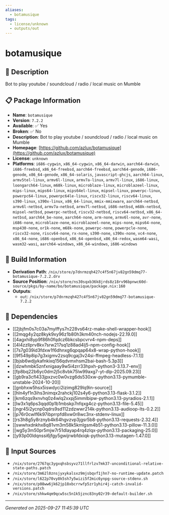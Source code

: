 ```yaml
---
aliases:
  - botamusique
tags:
  - license/unknown
  - outputs/out
---
```


# botamusique

## 📝 Description

Bot to play youtube / soundcloud / radio / local music on Mumble

## 📋 Package Information

- **Name**: `botamusique`
- **Version**: `7.2.2`
- **Available**: ✅ Yes
- **Broken**: ✅ No
- **Description**: Bot to play youtube / soundcloud / radio / local music on Mumble
- **Homepage**: [https://github.com/azlux/botamusique](https://github.com/azlux/botamusique)
- **License**: `unknown`
- **Platforms**: `i686-cygwin`, `x86_64-cygwin`, `x86_64-darwin`, `aarch64-darwin`, `i686-freebsd`, `x86_64-freebsd`, `aarch64-freebsd`, `aarch64-genode`, `i686-genode`, `x86_64-genode`, `x86_64-solaris`, `javascript-ghcjs`, `aarch64-linux`, `armv5tel-linux`, `armv6l-linux`, `armv7a-linux`, `armv7l-linux`, `i686-linux`, `loongarch64-linux`, `m68k-linux`, `microblaze-linux`, `microblazeel-linux`, `mips-linux`, `mips64-linux`, `mips64el-linux`, `mipsel-linux`, `powerpc-linux`, `powerpc64-linux`, `powerpc64le-linux`, `riscv32-linux`, `riscv64-linux`, `s390-linux`, `s390x-linux`, `x86_64-linux`, `mmix-mmixware`, `aarch64-netbsd`, `armv6l-netbsd`, `armv7a-netbsd`, `armv7l-netbsd`, `i686-netbsd`, `m68k-netbsd`, `mipsel-netbsd`, `powerpc-netbsd`, `riscv32-netbsd`, `riscv64-netbsd`, `x86_64-netbsd`, `aarch64_be-none`, `aarch64-none`, `arm-none`, `armv6l-none`, `avr-none`, `i686-none`, `microblaze-none`, `microblazeel-none`, `mips-none`, `mips64-none`, `msp430-none`, `or1k-none`, `m68k-none`, `powerpc-none`, `powerpcle-none`, `riscv32-none`, `riscv64-none`, `rx-none`, `s390-none`, `s390x-none`, `vc4-none`, `x86_64-none`, `i686-openbsd`, `x86_64-openbsd`, `x86_64-redox`, `wasm64-wasi`, `wasm32-wasi`, `aarch64-windows`, `x86_64-windows`, `i686-windows`

## 🔧 Build Information

- **Derivation Path**: `/nix/store/p7dnrmzqh427c4f5n67jv82gn59dmq77-botamusique-7.2.2.drv`
- **Source Position**: `/nix/store/ns30sqxb36k8jrds8z18rv96bpnwc60d-source/pkgs/by-name/bo/botamusique/package.nix:160`
- **Outputs**:
  - `out`:  `/nix/store/p7dnrmzqh427c4f5n67jv82gn59dmq77-botamusique-7.2.2`

## 🔗 Dependencies

- [[2jbjfm0s7c03a7mylffys7n228vs64rz-make-shell-wrapper-hook]]
- [[2mqg4y2qz8kyk9xy96z1b80h3km40nch-nodejs-22.19.0]]
- [[4agxhi8yp9f86h0fqdcz6bkcsbpcvrv4-npm-deps]]
- [[4l4zzllprv8kv7srw217sq1z88ad4lj5-npm-config-hook]]
- [[7s7g039id3fdxw1f6dhnxg6qpqap64x8-wrap-python-hook]]
- [[9f549p8ip7g3xigmv2zsq9cgaj3v24si-ffmpeg-headless-7.1.1]]
- [[bjsb6wdjykafnkixq156qdvmxhsm2bai-bash-5.3p3]]
- [[dzwhmbk5znfxnigaay9w5i4zrr33hpxh-python3-3.13.7-env]]
- [[fp8bq22b6yc0dm2j5c8vbk75lw99axg7-yt-dlp-2025.09.23]]
- [[gb9ra3cfl433jpxzvc0w0vzg6ds530xw-python3.13-pymumble-unstable-2024-10-20]]
- [[gnbhxw5hsx5iswdyci2izimg829lq9in-source]]
- [[hln4yf1n3ihs3nimqx2rahckj102s4y6-python3.13-flask-3.1.2]]
- [[km6zqs9xnvhq0z4wlq2xxpj5immlbipw-python3.13-pyradios-2.1.1]]
- [[lw3x1q6ps3qqd0p1b1mbskp7nfqxg4cz-python3.13-file-5.45]]
- [[ngr45i2ycnp0qdrs9sd112zdzwwr214k-python3.13-audioop-lts-0.2.2]]
- [[p76r0cwlf6k97ibprrpfd8xw0r8wc3nx-stdenv-linux]]
- [[rs3h8g5y8rznyb4k64hgvzvp3jgsr5b8-python3.13-requests-2.32.4]]
- [[swwhxdnkhx8q81vm3m58k5kmlgsm4b51-python3.13-pillow-11.3.0]]
- [[wg5y3m50pr5mjw7r51dlayap4rq4zlqx-python3.13-packaging-25.0]]
- [[y93p00ldqnssi6jfgy5gwijrwbfdxiqk-python3.13-mutagen-1.47.0]]

## 📁 Input Sources

- `/nix/store/2767qc3ygxqhsbsyvz71llfrlzv7mk37-unconditional-relative-state-paths.patch`
- `/nix/store/3m62l0znsjyxykalsxz9mjsbqvf1jhn7-no-runtime-update.patch`
- `/nix/store/l622p70vy8k5sh7y5wizi5f2mic6ynpg-source-stdenv.sh`
- `/nix/store/p08ww6jk62jp18xbcrrwfp5zr1yhir4j-catch-invalid-versions.patch`
- `/nix/store/shkw4qm9qcw5sc5n1k5jznc83ny02r39-default-builder.sh`

---
*Generated on 2025-09-27 11:45:39 UTC*
